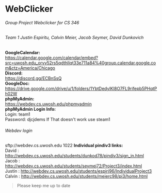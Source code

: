 # WebClicker 
###### Group Project Webclicker for CS 346 
###### Team 1 Justin Espiritu, Calvin Meier, Jacob Seymer, David Dunkovich 

**GoogleCalendar:** <br />
https://calendar.google.com/calendar/embed?src=uwosh.edu_orvv52rs5qdthllqt33e711a84%40group.calendar.google.com&ctz=America/Chicago<br />
**Discord:** <br />
https://discord.gg/ECBnSsQ <br />
**GoogleDoc:** <br />
https://drive.google.com/drive/u/1/folders/1YbtDedylKl8O7FL9rifepb5PHqtPh02W <br />
**phpMyAdmin:** <br />
https://webdev.cs.uwosh.edu/phpmyadmin <br />
**phpMyAdmin Login Info:** <br />
Login: team1 <br />
Password: djcjdems
If That doesn't work use steam1
<br />
###### Webdev login
sftp://webdev.cs.uwosh.edu
1022
**Individual pindiv3 links:**<br />
David  : http://webdev.cs.uwosh.edu/students/dunkod78/pindiv3/sign_in.html<br />
Jacob  : http://webdev.cs.uwosh.edu/students/seymej72/Project3/index.html<br />
Justin : http://webdev.cs.uwosh.edu/students/espirj96/IndividualProject3<br />
Calvin : http://webdev.cs.uwosh.edu/students/meierc98/pi3/home.html<br />

> Please keep me up to date
